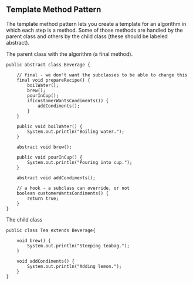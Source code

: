 ## Template Method Pattern

The template method pattern lets you create a template for an algorithm in which each step is a method.
Some of those methods are handled by the parent class and others by the child class (these should be labeled abstract).

The parent class with the algorithm (a final method).


    public abstract class Beverage {
	
		// final - we don't want the subclasses to be able to change this
		final void prepareRecipe() {
			boilWater();
			brew();
			pourInCup();
			if(customerWantsCondiments()) {
				addCondiments();
			}
		}

		public void boilWater() {
			System.out.println("Boiling water.");
		}

		abstract void brew();

		public void pourInCup() {
			System.out.println("Pouring into cup.");
		}

		abstract void addCondiments();
		
		// a hook - a subclass can override, or not
		boolean customerWantsCondiments() {
			return true;
		}
    }
    
The child class

	public class Tea extends Beverage{

		void brew() {
			System.out.println("Steeping teabag.");		
		}

		void addCondiments() {
			System.out.println("Adding lemon.");
		}
	}

